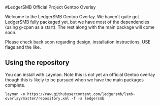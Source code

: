 #LedgerSMB Official Project Gentoo Overlay

Welcome to the LedgerSMB Gentoo Overlay.  We haven't quite got LedgerSMB
fully packaged yet, but we have most of the dependencies (using g-cpan as a
start).  The rest along with the main package will come soon.

Please check back soon regarding design, installation instructions, USE flags
and the like.

## Using the repository

You can install with Layman.  Note this is not yet an official Gentoo overlay
though this is likely to be pursued when we have the main packages complete.

    layman -o https://raw.githubusercontent.com/ledgersmb/lsmb-overlay/master/repository.xml -f -a ledgersmb
